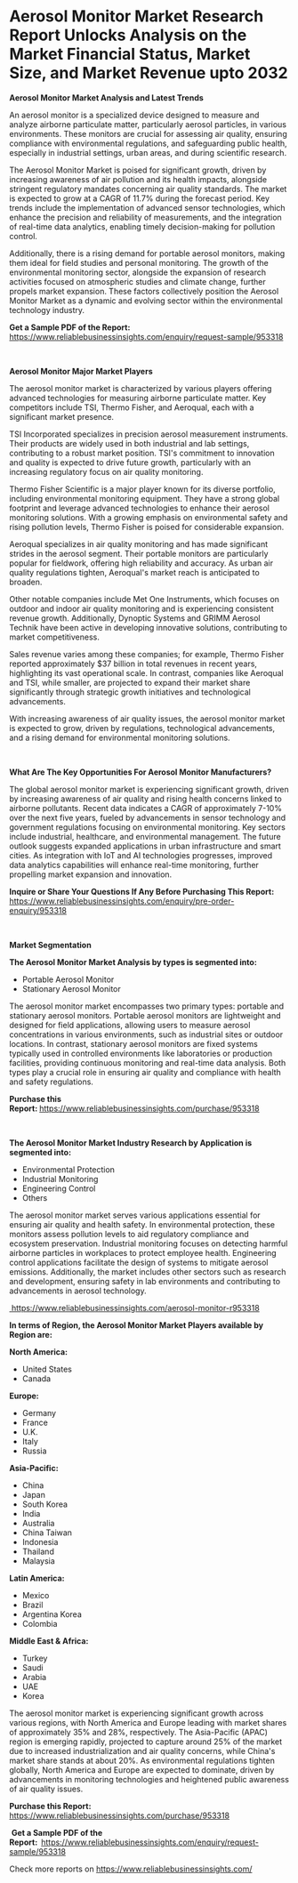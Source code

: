 <p><h1>Aerosol Monitor Market Research Report Unlocks Analysis on the Market Financial Status, Market Size, and Market Revenue upto 2032</h1></p><p><strong>Aerosol Monitor Market Analysis and Latest Trends</strong></p>
<p><p>An aerosol monitor is a specialized device designed to measure and analyze airborne particulate matter, particularly aerosol particles, in various environments. These monitors are crucial for assessing air quality, ensuring compliance with environmental regulations, and safeguarding public health, especially in industrial settings, urban areas, and during scientific research.</p><p>The Aerosol Monitor Market is poised for significant growth, driven by increasing awareness of air pollution and its health impacts, alongside stringent regulatory mandates concerning air quality standards. The market is expected to grow at a CAGR of 11.7% during the forecast period. Key trends include the implementation of advanced sensor technologies, which enhance the precision and reliability of measurements, and the integration of real-time data analytics, enabling timely decision-making for pollution control.</p><p>Additionally, there is a rising demand for portable aerosol monitors, making them ideal for field studies and personal monitoring. The growth of the environmental monitoring sector, alongside the expansion of research activities focused on atmospheric studies and climate change, further propels market expansion. These factors collectively position the Aerosol Monitor Market as a dynamic and evolving sector within the environmental technology industry.</p></p>
<p><strong>Get a Sample PDF of the Report:&nbsp;</strong> <a href="https://www.reliablebusinessinsights.com/enquiry/request-sample/953318?utm_campaign=2757&utm_medium=2&utm_source=Github&utm_content=ia&utm_term=11042025&utm_id=aerosol-monitor">https://www.reliablebusinessinsights.com/enquiry/request-sample/953318</a></p>
<p>&nbsp;</p>
<p><strong>Aerosol Monitor Major Market Players</strong></p>
<p><p>The aerosol monitor market is characterized by various players offering advanced technologies for measuring airborne particulate matter. Key competitors include TSI, Thermo Fisher, and Aeroqual, each with a significant market presence.</p><p>TSI Incorporated specializes in precision aerosol measurement instruments. Their products are widely used in both industrial and lab settings, contributing to a robust market position. TSI's commitment to innovation and quality is expected to drive future growth, particularly with an increasing regulatory focus on air quality monitoring.</p><p>Thermo Fisher Scientific is a major player known for its diverse portfolio, including environmental monitoring equipment. They have a strong global footprint and leverage advanced technologies to enhance their aerosol monitoring solutions. With a growing emphasis on environmental safety and rising pollution levels, Thermo Fisher is poised for considerable expansion.</p><p>Aeroqual specializes in air quality monitoring and has made significant strides in the aerosol segment. Their portable monitors are particularly popular for fieldwork, offering high reliability and accuracy. As urban air quality regulations tighten, Aeroqual's market reach is anticipated to broaden.</p><p>Other notable companies include Met One Instruments, which focuses on outdoor and indoor air quality monitoring and is experiencing consistent revenue growth. Additionally, Dynoptic Systems and GRIMM Aerosol Technik have been active in developing innovative solutions, contributing to market competitiveness.</p><p>Sales revenue varies among these companies; for example, Thermo Fisher reported approximately $37 billion in total revenues in recent years, highlighting its vast operational scale. In contrast, companies like Aeroqual and TSI, while smaller, are projected to expand their market share significantly through strategic growth initiatives and technological advancements.</p><p>With increasing awareness of air quality issues, the aerosol monitor market is expected to grow, driven by regulations, technological advancements, and a rising demand for environmental monitoring solutions.</p></p>
<p>&nbsp;</p>
<p><strong>What Are The Key Opportunities For Aerosol Monitor Manufacturers?</strong></p>
<p><p>The global aerosol monitor market is experiencing significant growth, driven by increasing awareness of air quality and rising health concerns linked to airborne pollutants. Recent data indicates a CAGR of approximately 7-10% over the next five years, fueled by advancements in sensor technology and government regulations focusing on environmental monitoring. Key sectors include industrial, healthcare, and environmental management. The future outlook suggests expanded applications in urban infrastructure and smart cities. As integration with IoT and AI technologies progresses, improved data analytics capabilities will enhance real-time monitoring, further propelling market expansion and innovation.</p></p>
<p><strong>Inquire or Share Your Questions If Any Before Purchasing This Report:</strong> <a href="https://www.reliablebusinessinsights.com/enquiry/pre-order-enquiry/953318?utm_campaign=2757&utm_medium=2&utm_source=Github&utm_content=ia&utm_term=11042025&utm_id=aerosol-monitor">https://www.reliablebusinessinsights.com/enquiry/pre-order-enquiry/953318</a></p>
<p>&nbsp;</p>
<p><strong>Market Segmentation</strong></p>
<p><strong>The Aerosol Monitor Market Analysis by types is segmented into:</strong></p>
<p><ul><li>Portable Aerosol Monitor</li><li>Stationary Aerosol Monitor</li></ul></p>
<p><p>The aerosol monitor market encompasses two primary types: portable and stationary aerosol monitors. Portable aerosol monitors are lightweight and designed for field applications, allowing users to measure aerosol concentrations in various environments, such as industrial sites or outdoor locations. In contrast, stationary aerosol monitors are fixed systems typically used in controlled environments like laboratories or production facilities, providing continuous monitoring and real-time data analysis. Both types play a crucial role in ensuring air quality and compliance with health and safety regulations.</p></p>
<p><strong>Purchase this Report:&nbsp;</strong><a href="https://www.reliablebusinessinsights.com/purchase/953318?utm_campaign=2757&utm_medium=2&utm_source=Github&utm_content=ia&utm_term=11042025&utm_id=aerosol-monitor">https://www.reliablebusinessinsights.com/purchase/953318</a></p>
<p>&nbsp;</p>
<p><strong>The Aerosol Monitor Market Industry Research by Application is segmented into:</strong></p>
<p><ul><li>Environmental Protection</li><li>Industrial Monitoring</li><li>Engineering Control</li><li>Others</li></ul></p>
<p><p>The aerosol monitor market serves various applications essential for ensuring air quality and health safety. In environmental protection, these monitors assess pollution levels to aid regulatory compliance and ecosystem preservation. Industrial monitoring focuses on detecting harmful airborne particles in workplaces to protect employee health. Engineering control applications facilitate the design of systems to mitigate aerosol emissions. Additionally, the market includes other sectors such as research and development, ensuring safety in lab environments and contributing to advancements in aerosol technology.</p></p>
<p><a href="https://www.reliablebusinessinsights.com/aerosol-monitor-r953318?utm_campaign=2757&utm_medium=2&utm_source=Github&utm_content=ia&utm_term=11042025&utm_id=aerosol-monitor">&nbsp;https://www.reliablebusinessinsights.com/aerosol-monitor-r953318</a></p>
<p><strong>In terms of Region, the Aerosol Monitor Market Players available by Region are:</strong></p>
<p>
    <p> <strong> North America: </strong>
        <ul>
            <li>United States</li>
            <li>Canada</li>
        </ul>
        </p> 
    <p> <strong> Europe: </strong>
        <ul>
            <li>Germany</li>
            <li>France</li>
            <li>U.K.</li>
            <li>Italy</li>
            <li>Russia</li>
        </ul>
        </p> 
    <p> <strong> Asia-Pacific: </strong>
        <ul>
            <li>China</li>
            <li>Japan</li>
            <li>South Korea</li>
            <li>India</li>
            <li>Australia</li>
            <li>China Taiwan</li>
            <li>Indonesia</li>
            <li>Thailand</li>
            <li>Malaysia</li>
        </ul>
        </p> 
    <p> <strong> Latin America: </strong>
        <ul>
            <li>Mexico</li>
            <li>Brazil</li>
            <li>Argentina Korea</li>
            <li>Colombia</li>
        </ul>
        </p> 
    <p> <strong> Middle East & Africa: </strong>
        <ul>
            <li>Turkey</li>
            <li>Saudi</li>
            <li>Arabia</li>
            <li>UAE</li>
            <li>Korea</li>
        </ul>
    </p>
    </p>
<p><p>The aerosol monitor market is experiencing significant growth across various regions, with North America and Europe leading with market shares of approximately 35% and 28%, respectively. The Asia-Pacific (APAC) region is emerging rapidly, projected to capture around 25% of the market due to increased industrialization and air quality concerns, while China's market share stands at about 20%. As environmental regulations tighten globally, North America and Europe are expected to dominate, driven by advancements in monitoring technologies and heightened public awareness of air quality issues.</p></p>
<p><strong>Purchase this Report: </strong><a href="https://www.reliablebusinessinsights.com/purchase/953318?utm_campaign=2757&utm_medium=2&utm_source=Github&utm_content=ia&utm_term=11042025&utm_id=aerosol-monitor">https://www.reliablebusinessinsights.com/purchase/953318</a></p>
<p>&nbsp;<strong>Get a Sample PDF of the Report:&nbsp;&nbsp;</strong><a href="https://www.reliablebusinessinsights.com/enquiry/request-sample/953318?utm_campaign=2757&utm_medium=2&utm_source=Github&utm_content=ia&utm_term=11042025&utm_id=aerosol-monitor">https://www.reliablebusinessinsights.com/enquiry/request-sample/953318</a></p>
<p><strong></strong></p>
<p>Check more reports on <a href="https://www.reliablebusinessinsights.com/?utm_campaign=2757&utm_medium=2&utm_source=Github&utm_content=ia&utm_term=11042025&utm_id=aerosol-monitor">https://www.reliablebusinessinsights.com/</a></p>